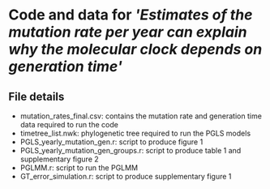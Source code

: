 # Code and data for _'Estimates of the mutation rate per year can explain why the molecular clock depends on generation time'_

## File details
- mutation_rates_final.csv: contains the mutation rate and generation time data required to run the code
- timetree_list.nwk: phylogenetic tree required to run the PGLS models
- PGLS_yearly_mutation_gen.r: script to produce figure 1
- PGLS_yearly_mutation_gen_groups.r: script to produce table 1 and supplementary figure 2
- PGLMM.r: script to run the PGLMM 
- GT_error_simulation.r: script to produce supplementary figure 1

